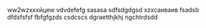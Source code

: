 ww2wzxxxйцew
vdvdefefg
sasasa
sdfsdgdgsd
xzxcаиваив
fsadsb
dfdsfsfsf
fbfgfgzds
csdcscs
dgraetthjkhj
ngchtrdsdd
